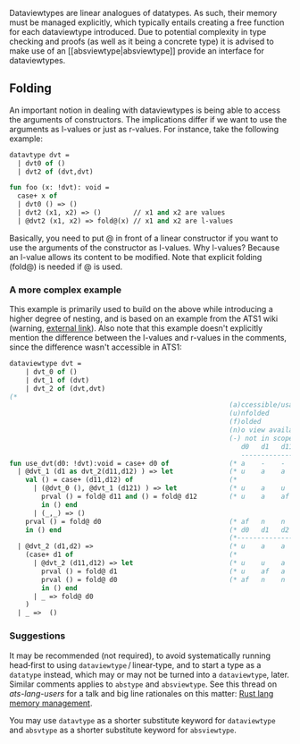 Dataviewtypes are linear analogues of datatypes. As such, their memory must be managed explicitly, which typically entails creating a free function for each dataviewtype introduced. Due to potential complexity in type checking and proofs (as well as it being a concrete type) it is advised to make use of an [[absviewtype|absviewtype]] provide an interface for dataviewtypes.

## Folding
An important notion in dealing with dataviewtypes is being able to access the arguments of constructors. The implications differ if we want to use the arguments as l-values or just as r-values. For instance, take the following example:

```ocaml
datavtype dvt =
  | dvt0 of ()
  | dvt2 of (dvt,dvt)

fun foo (x: !dvt): void =
  case+ x of
  | dvt0 () => ()
  | dvt2 (x1, x2) => ()        // x1 and x2 are values
  | @dvt2 (x1, x2) => fold@(x) // x1 and x2 are l-values
```

Basically, you need to put @ in front of a linear constructor if you want to
use the arguments of the constructor as l-values. Why l-values? Because
an l-value allows its content to be modified. Note that explicit folding (fold@)
is needed if @ is used.

### A more complex example ###

This example is primarily used to build on the above while introducing a higher degree of nesting, and is based on an example from the ATS1 wiki (warning, [external link](https://sourceforge.net/p/ats-lang/wiki/dataviewtype/)). Also note that this example doesn't explicitly mention the difference
between the l-values and r-values in the comments, since the difference wasn't accessible in ATS1:

```ocaml
dataviewtype dvt =
    | dvt_0 of ()
    | dvt_1 of (dvt)
    | dvt_2 of (dvt,dvt)
(*
                                                       (a)ccessible/usable
                                                       (u)nfolded
                                                       (f)olded
                                                       (n)o view available
                                                       (-) not in scope
                                                          d0   d1   d11  d12 d121
                                                          ----------------------- *)
fun use_dvt(d0: !dvt):void = case+ d0 of               (* a    -    -    -   -    *)
  | @dvt_1 (d1 as dvt_2(d11,d12) ) => let              (* u    a    a    a   -    *)
    val () = case+ (d11,d12) of                        (*                         *)
      | (@dvt_0 (), @dvt_1 (d121) ) => let             (* u    a    u    u   a    *)
        prval () = fold@ d11 and () = fold@ d12        (* u    a    af   af  n    *)
        in () end                                      
      | (_,_) => ()                                    
    prval () = fold@ d0                                (* af   n    n    n   -    *)
    in () end                                          (* d0   d1   d2  d11  d12  *)
                                                       (*------------------------ *)
  | @dvt_2 (d1,d2) =>                                  (* u    a    a             *)
    (case+ d1 of                                       (*                         *)
      | @dvt_2 (d11,d12) => let                        (* u    u    a   a    a    *)
        prval () = fold@ d1                            (* u    af   a   n    n    *)
        prval () = fold@ d0                            (* af   n    n   n    n    *)
        in () end
      | _ => fold@ d0
    )
  | _ =>  ()
```

### Suggestions

It may be recommended (not required), to avoid systematically running head‑first to using `dataviewtype` / linear‑type, and to start a type as a `datatype` instead, which may or may not be turned into a `dataviewtype`, later. Similar comments applies to `abstype` and `absviewtype`. See this thread on *ats-lang-users* for a talk and big line rationales on this matter: [Rust lang memory management](https://groups.google.com/forum/#!topic/ats-lang-users/a17ftxArgIw).

You may use `datavtype` as a shorter substitute keyword for `dataviewtype` and `absvtype` as a shorter substitute keyword for `absviewtype`.